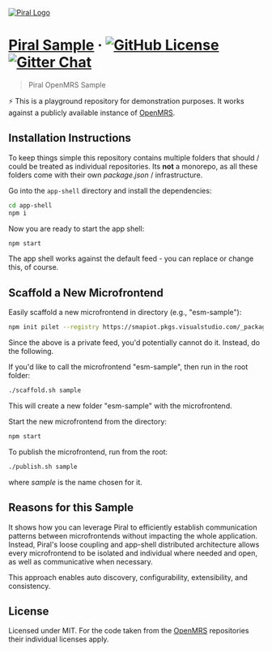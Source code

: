 [![Piral Logo](https://github.com/smapiot/piral/raw/develop/docs/assets/logo.png)](https://piral.io)

# [Piral Sample](https://piral.io) &middot; [![GitHub License](https://img.shields.io/badge/license-MIT-blue.svg)](https://github.com/smapiot/piral/blob/main/LICENSE) [![Gitter Chat](https://badges.gitter.im/gitterHQ/gitter.png)](https://gitter.im/piral-io/community)

> Piral OpenMRS Sample

:zap: This is a playground repository for demonstration purposes. It works against a publicly available instance of [OpenMRS](https://openmrs.org).

## Installation Instructions

To keep things simple this repository contains multiple folders that should / could be treated as individual repositories. Its **not** a monorepo, as all these folders come with their own *package.json* / infrastructure.

Go into the `app-shell` directory and install the dependencies:

```sh
cd app-shell
npm i
```

Now you are ready to start the app shell:

```sh
npm start
```

The app shell works against the default feed - you can replace or change this, of course.

## Scaffold a New Microfrontend

Easily scaffold a new microfrontend in directory (e.g., "esm-sample"):

```sh
npm init pilet --registry https://smapiot.pkgs.visualstudio.com/_packaging/piral/npm/registry/ --source @openmrs/app-shell -y
```

Since the above is a private feed, you'd potentially cannot do it. Instead, do the following.

If you'd like to call the microfrontend "esm-sample", then run in the root folder:

```sh
./scaffold.sh sample
```

This will create a new folder "esm-sample" with the microfrontend.

Start the new microfrontend from the directory:

```sh
npm start
```

To publish the microfrontend, run from the root:

```sh
./publish.sh sample
```

where *sample* is the name chosen for it.

## Reasons for this Sample

It shows how you can leverage Piral to efficiently establish communication patterns between microfrontends without impacting the whole application. Instead, Piral's loose coupling and app-shell distributed architecture allows every microfrontend to be isolated and individual where needed and open, as well as communicative when necessary.

This approach enables auto discovery, configurability, extensibility, and consistency.

## License

Licensed under MIT. For the code taken from the [OpenMRS](https://github.com/openmrs) repositories their individual licenses apply.
